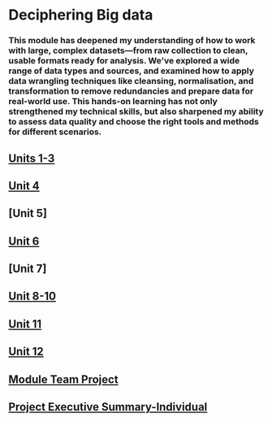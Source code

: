 # Deciphering Big data

### This module has deepened my understanding of how to work with large, complex datasets—from raw collection to clean, usable formats ready for analysis. We've explored a wide range of data types and sources, and examined how to apply data wrangling techniques like cleansing, normalisation, and transformation to remove redundancies and prepare data for real-world use. This hands-on learning has not only strengthened my technical skills, but also sharpened my ability to assess data quality and choose the right tools and methods for different scenarios.

## [Units 1-3](https://TechieMaks.github.io/eportfolio1/Unit%201-3.pdf)
## [Unit 4](https://github.com/TechieMaks/eportfolio1/blob/a186ac4d36d02c9e5008a895b6bf2391cb34f111/Unit%204%20Summary.pdf)
## [Unit 5]
## [Unit 6](https://github.com/TechieMaks/eportfolio1/blob/a186ac4d36d02c9e5008a895b6bf2391cb34f111/Unit%206%20Summary.pdf)
## [Unit 7]
## [Unit 8-10](https://github.com/TechieMaks/eportfolio1/blob/a186ac4d36d02c9e5008a895b6bf2391cb34f111/Unit%208%20to%2010%20Summary.pdf)
## [Unit 11](https://github.com/TechieMaks/eportfolio1/blob/a186ac4d36d02c9e5008a895b6bf2391cb34f111/Unit%2011%20Summary.pdf)
## [Unit 12](https://github.com/TechieMaks/eportfolio1/blob/a186ac4d36d02c9e5008a895b6bf2391cb34f111/Unit%2012%20Summary.pdf)
## [Module Team Project](https://TechieMaks.github.io/eportfolio1/Team%20Project%20Final.pdf)
## [Project Executive Summary-Individual](https://TechieMaks.github.io/eportfolio1/Project%20Executive%20Summary.pdf)

